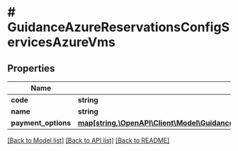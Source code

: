 # # GuidanceAzureReservationsConfigServicesAzureVms

## Properties

Name | Type | Description | Notes
------------ | ------------- | ------------- | -------------
**code** | **string** |  | [optional]
**name** | **string** |  | [optional]
**payment_options** | [**map[string,\OpenAPI\Client\Model\GuidanceAzureReservationsConfigServicesAzureVmsPaymentOptions]**](GuidanceAzureReservationsConfigServicesAzureVmsPaymentOptions.md) |  | [optional]

[[Back to Model list]](../../README.md#models) [[Back to API list]](../../README.md#endpoints) [[Back to README]](../../README.md)

